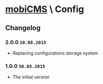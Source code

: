 # [mobiCMS](http://mobicms.net) \ Config

## Changelog

### 2.0.0 `10.08.2015`
  * Replacing configurations storage system

### 1.0.0 `30.05.2015`
  * The initial version
